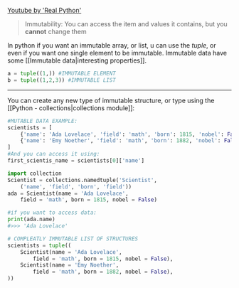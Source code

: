 
[Youtube by 'Real Python'](https://www.youtube.com/watch?v=xJCPpDlk9_w&list=PLP8GkvaIxJP1z5bu4NX_bFrEInBkAgTMr)

> Immutability: You can access the item and values it contains, but you **cannot** change them

In python if you want an immutable array, or list, u can use the *tuple*, or even if you want one single element to be immutable.
Immutable data have some [[Immutable data|interesting properties]].
```python
a = tuple((1,)) #IMMUTABLE ELEMENT
b = tuple((1,2,3)) #IMMUTABLE LIST
```

----

You can create any new type of immutable structure, or type using the [[Python - collections|collections module]]:
```python
#MUTABLE DATA EXAMPLE:
scientists = [
	{'name': 'Ada Lovelace', 'field': 'math', 'born': 1815, 'nobel': False}
	{'name': 'Emy Noether', 'field': 'math', 'born': 1882, 'nobel': False}
]
#And you can access it using:
first_scientis_name = scientists[0]['name']
```
```python
import collection
Scientist = collections.namedtuple('Scientist',
	('name', 'field', 'born', 'field'))
ada = Scientist(name = 'Ada Lovelace', 
	field = 'math', born = 1815, nobel = False)

#if you want to access data:
print(ada.name)
#>>> 'Ada Lovelace'

# COMPLEATLY IMMUTABLE LIST OF STRUCTURES
scientists = tuple((
	Scientist(name = 'Ada Lovelace', 
		field = 'math', born = 1815, nobel = False),
	Scientist(name = 'Emy Noether', 
		field = 'math', born = 1882, nobel = False),
))
```

